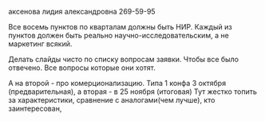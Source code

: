 аксенова лидия александровна 
269-59-95

Все восемь пунктов по кварталам должны быть НИР.
Каждый из пунктов должен быть реально научно-исследовательским, а не маркетинг всякий.

Делать слайды чисто по списку вопросам заявки. Чтобы все было отвечено. Все вопросы которые они хотят.

А на второй - про комерционализацию. Типа 1 конфа 3 октября (предварительная), а вторая - в 25 ноября (итоговая)
Тут жестко топить за характеристики, сравнение с аналогами(чем лучше), кто заинтересован,
